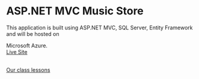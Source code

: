 <h1>ASP.NET MVC Music Store</h1>

<p> This application is built using ASP.NET MVC, SQL Server, Entity Framework and will be hosted on 

Microsoft Azure. <br /> <a href="https://mvcstoreone.azurewebsites.net/">Live Site</a> 

<br /><a href="https://www.youtube.com/watch?v=1oM_79nvQJY&list=PLnSCnVIhjH5fwvHATqh5WI0e44tz-S3L-&index=2&t=0s">Our class lessons
</a>
</p>

